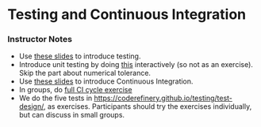 # Testing and Continuous Integration

### Instructor Notes
* Use [these slides](../files/06-testing-slides.pdf) to introduce testing.
* Introduce unit testing by doing [this](https://coderefinery.github.io/testing/pytest/) interactively (so not as an exercise). 
  Skip the part about numerical tolerance. 
* Use [these slides](../files/06-ci-slides.pptx) to introduce Continuous Integration.
* In groups, do [full CI cycle exercise](https://coderefinery.github.io/testing/full-cycle-ci/)
* We do the five tests in https://coderefinery.github.io/testing/test-design/, as exercises. 
  Participants should try the exercises individually, but can discuss in small groups.